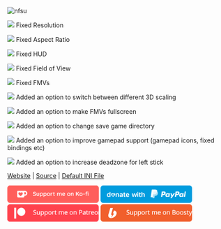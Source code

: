 ![nfsu](http://thirteenag.github.io/screens/nfsu/main2.jpg)

![](https://habrastorage.org/webt/ow/yy/mg/owyymgpibfqzfbwyf_iqoiqrede.png) Fixed Resolution

![](https://habrastorage.org/webt/ow/yy/mg/owyymgpibfqzfbwyf_iqoiqrede.png) Fixed Aspect Ratio

![](https://habrastorage.org/webt/ow/yy/mg/owyymgpibfqzfbwyf_iqoiqrede.png) Fixed HUD

![](https://habrastorage.org/webt/ow/yy/mg/owyymgpibfqzfbwyf_iqoiqrede.png) Fixed Field of View

![](https://habrastorage.org/webt/ow/yy/mg/owyymgpibfqzfbwyf_iqoiqrede.png) Fixed FMVs

![](https://habrastorage.org/webt/d_/eg/ym/d_egymd6w_tem2erocab-e9ikna.png) Added an option to switch between different 3D scaling

![](https://habrastorage.org/webt/d_/eg/ym/d_egymd6w_tem2erocab-e9ikna.png) Added an option to make FMVs fullscreen

![](https://habrastorage.org/webt/d_/eg/ym/d_egymd6w_tem2erocab-e9ikna.png) Added an option to change save game directory

![](https://habrastorage.org/webt/d_/eg/ym/d_egymd6w_tem2erocab-e9ikna.png) Added an option to improve gamepad support (gamepad icons, fixed bindings etc)

![](https://habrastorage.org/webt/d_/eg/ym/d_egymd6w_tem2erocab-e9ikna.png) Added an option to increase deadzone for left stick

[Website](http://thirteenag.github.io/wfp#nfsu) | [Source](https://github.com/ThirteenAG/WidescreenFixesPack/blob/master/source/NFSUnderground.WidescreenFix/dllmain.cpp) | [Default INI File](https://github.com/ThirteenAG/WidescreenFixesPack/blob/master/data/NFSUnderground.WidescreenFix/scripts/NFSUnderground.WidescreenFix.ini)

<a href="https://ko-fi.com/thirteenag"><img src="https://github.com/ThirteenAG/thirteenag.github.io/raw/master/img/buttons/kofi.svg" height="40"></a> <a href="https://paypal.me/SergeyP13"><img src="https://github.com/ThirteenAG/thirteenag.github.io/raw/master/img/buttons/paypal.svg" height="40"></a> <a href="https://www.patreon.com/ThirteenAG"><img src="https://github.com/ThirteenAG/thirteenag.github.io/raw/master/img/buttons/patreon.svg" height="40"></a> <a href="https://boosty.to/thirteenag/donate"><img src="https://github.com/ThirteenAG/thirteenag.github.io/raw/master/img/buttons/boosty.svg" height="40"></a>